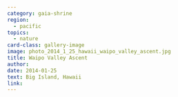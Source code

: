 ```yaml
---
category: gaia-shrine
region:
  - pacific
topics:
  - nature
card-class: gallery-image
image: photo_2014_1_25_hawaii_waipo_valley_ascent.jpg
title: Waipo Valley Ascent
author:
date: 2014-01-25
text: Big Island, Hawaii
link:
---
```

